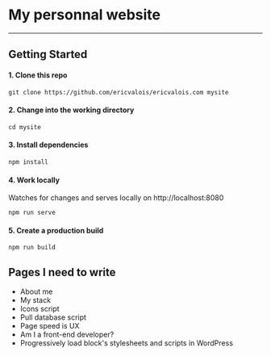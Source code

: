 # My personnal website
---

## Getting Started


#### 1. Clone this repo

```
git clone https://github.com/ericvalois/ericvalois.com mysite
```
#### 2. Change into the working directory

```
cd mysite
```

#### 3. Install dependencies

```
npm install
```

#### 4. Work locally
Watches for changes and serves locally on http://localhost:8080

```
npm run serve
```

#### 5. Create a production build

```
npm run build
```


## Pages I need to write

- About me
- My stack
- Icons script
- Pull database script
- Page speed is UX
- Am I a front-end developer?
- Progressively load block's stylesheets and scripts in WordPress
